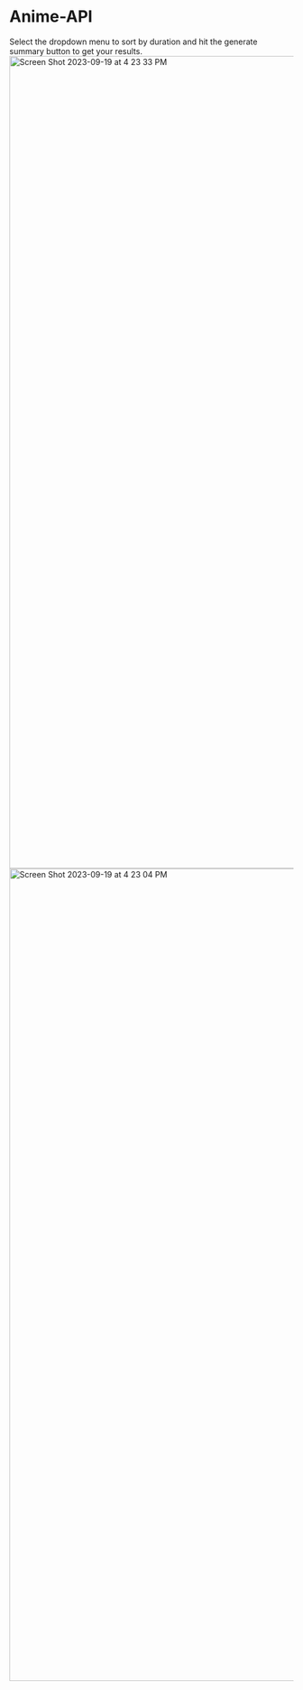 # Anime-API
Select the dropdown menu to sort by duration and hit the generate summary button to get your results.
<img width="1440" alt="Screen Shot 2023-09-19 at 4 23 33 PM" src="https://github.com/mmartinez0825/Anime-API/assets/116032312/6a21dc22-db3f-476e-89b8-8dd3e312fe69">
<img width="1440" alt="Screen Shot 2023-09-19 at 4 23 04 PM" src="https://github.com/mmartinez0825/Anime-API/assets/116032312/72530cbd-3602-4c4d-83a8-794a83e6a56b">


